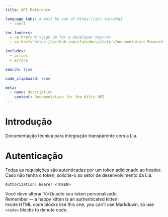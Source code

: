 ```yaml
---
title: API Reference

language_tabs: # must be one of https://git.io/vQNgJ
  - shell

toc_footers:
  - <a href='#'>Sign Up for a Developer Key</a>
  - <a href='https://github.com/slatedocs/slate'>Documentation Powered by Slate</a>

includes:
  - prices
  - errors

search: true

code_clipboard: true

meta:
  - name: description
    content: Documentation for the Kittn API
---
```


# Introdução

Documentação técnica para integração transparente com a Lia.

# Autenticação

Todas as requisições são autenticadas por um token adicionado ao header. Caso não tenha o token, solicite-o ao setor de desenvolvimento da Lia.

`Authorization: Bearer <TOKEN>`

<aside class="notice">
Você deve alterar <code>TOKEN</code> pelo seu token personalizado.
</aside>

<aside class="success">
Remember — a happy kitten is an authenticated kitten!
</aside>

<aside class="warning">
Inside HTML code blocks like this one, you can't use Markdown, so use <code>&lt;code&gt;</code> blocks to denote code.
</aside>
